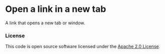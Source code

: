 # Open a link in a new tab

A link that opens a new tab or window.

### License

This code is open source software licensed under the [Apache 2.0 License]("http://www.apache.org/licenses/LICENSE-2.0.html").
